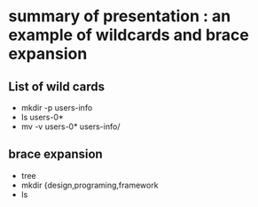 # summary of presentation : an example of wildcards and brace expansion
## List of wild cards
* mkdir -p users-info
* ls users-0*
* mv -v users-0* users-info/
## brace expansion
* tree 
* mkdir {design,programing,framework
* ls

